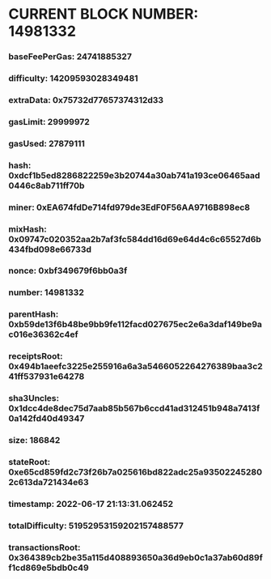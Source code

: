 # CURRENT BLOCK NUMBER: 14981332

### baseFeePerGas: 24741885327
### difficulty: 14209593028349481
### extraData: 0x75732d77657374312d33
### gasLimit: 29999972
### gasUsed: 27879111
### hash: 0xdcf1b5ed8286822259e3b20744a30ab741a193ce06465aad0446c8ab711ff70b
### miner: 0xEA674fdDe714fd979de3EdF0F56AA9716B898ec8
### mixHash: 0x09747c020352aa2b7af3fc584dd16d69e64d4c6c65527d6b434fbd098e66733d
### nonce: 0xbf349679f6bb0a3f
### number: 14981332
### parentHash: 0xb59de13f6b48be9bb9fe112facd027675ec2e6a3daf149be9ac016e36362c4ef
### receiptsRoot: 0x494b1aeefc3225e255916a6a3a5466052264276389baa3c241ff537931e64278
### sha3Uncles: 0x1dcc4de8dec75d7aab85b567b6ccd41ad312451b948a7413f0a142fd40d49347
### size: 186842
### stateRoot: 0xe65cd859fd2c73f26b7a025616bd822adc25a935022452802c613da721434e63
### timestamp: 2022-06-17 21:13:31.062452
### totalDifficulty: 51952953159202157488577
### transactionsRoot: 0x364389cb2be35a115d408893650a36d9eb0c1a37ab60d89ff1cd869e5bdb0c49
